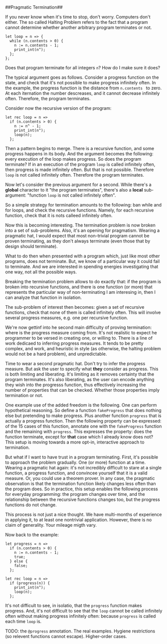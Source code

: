 ##Pragmatic Termination##

If you never know when it's time to stop, don't worry. Computers don't either. The so called Halting Problem refers to the fact that a program cannot determine whether another arbitrary program terminates or not.

```reason
let loop = n => {
  while (n.contents > 0) {
    n := n.contents - 1;
    print_int(n^);
  };
};
```

Does that program terminate for all integers `n`? How do I make sure it does?

The typical argument goes as follows. Consider a progress function on the state, and check that it's not possible to make progress infinitely often. In the example, the progress function is the distance from `n.contents ` to zero. At each iternation the number descreases, and it cannot decrease infinitely often. Therefore, the program terminates.

Consider now the recursive version of the program:

```reason
let rec loop = n =>
  if (n.contents > 0) {
    n := n^ - 1;
    print_int(n^);
    loop(n);
  };
```

Then a pattern begins to merge. There is a recursive function, and some progress happens in its body. And the argument becomes the following: every execution of the loop makes progress. So does the program terminate?
If in an execution of the program `loop` is called infinitely often, then progress is made infinitely often. But that is not possible. Therefore `loop` is not called infinitely often. Therefore the program terminates.

Now let's consider the previous argument for a second. While there's a **global** character to it "the program terminates", there's also a **local** sub-argument: "function `loop` is not called infinitely often".

So a simple strategy for termination amounts to the following: ban while and for loops, and check the recursive functions. Namely, for each recursive function, check that it is nots calleed infinitely often.

Now this is becoming interesting. The termination problem is now broken into a set of sub-problems. Also, it's an opening for pragmatism. Wearing a pragmatic hat, I would expect that most non-trivial program cannot be proven terminating, as they don't always terminate (even those that by design should terminate).

What to do then when presented with a program which, just like most other programs, does not terminate. But, we know of a particular way it could fail to terminate. And we are interested in spending energies investigating that one way, not all the possible ways.

Breaking the termination problem allows to do exactly that: if the program is broken into recursive functions, and there is one function (or more) that represents the particular way of non-terminating I am interesing in, then I can analyze that function in isolation.

The sub-problem of interest then becomes: given a set of recursive functions, check that none of them is called infinitely often. This will involve several progress measures, e.g. one per recursive function.

We're now gettinf into he second main difficulty of proving termination: where is the progress measure coming from. It's not realistic to expect he programmer to be versed in creating one, or willing to. There is a line of work dedicaed to inferring progress measures.
It tends to be pretty complex, and work, and heuristic in style (as otherwise, the halting problem would not be a hard problem), and unpredictable.

Time to wear a second pragmatic hat. Don't try to infer the progress measure. But ask the user to specify what **they** consider as progress. This is both limiting and liberating. It's limiting as it removes certainty that the program terminates. It's also liberating, as the user can encode anything they wish into the progresss function, thus effectively increasing the number of properties that can be checked. Whether those properties imply termination or not.

One example use of the added freedom is the following. One can perform hypothetical reasoning. So define a function `fakeProgress` that does nothing else but pretending to make progress. Plus another function `progress` that is actually a progress function. Then the following property can be expressed: of the 15 cases of this function, annotate one with the `fakeProgress` function and the remaining with `progress`. This expresses the property: does the function terminate, except for **that** case which I already know does not?
This setup is moving towards a more opt-in, interactive approach to termination.

But what if I want to have trust in a program terminating. First, it's possible to approach the problem gradually. One (or more) function at a time.
Wearing a pragmatic hat again: it's not incredibly difficult to stare at a single function, a progress function, and convincee yourself that it is a valid measure. Or, you could use a theorem prover. In any case, the pragmatic observation is that the termination function likely changes less often than the program does. So in practice, this setup enables the following process for everyday programming: the program changes over time, and the relationship between the recursive functions changes too, but the progress functions do not change.

This process is not just a nice thought. We have multi-months of experience in applying it, to at least one nontrivial application. However, there is no claim of generality. Your mileage migth vary.

Now back to the example:

```reason
let progress = n =>
  if (n.contents > 0) {
    n := n.contents - 1;
    true;
  } else {
    false;
  };

let rec loop = n =>
  if (progress(n)) {
    print_int(n^);
    loop(n);
  };
```

It's not difficult to see, in isolatio, that the `progress` function makes progress.
And, it's not difficult to see that the `loop` cannot be called infinitely often without making progress infinitely often: because `progress` is called each time `loop` is.

TODO: the `@progress` annotation. The real examples. Hygiene restrictions (so relevent functions cannot escape). Higher-order cases.









